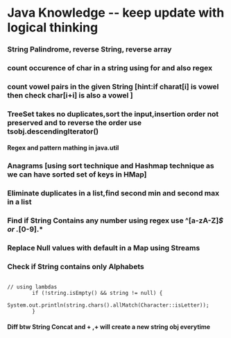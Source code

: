 # Java Knowledge -- keep update with logical thinking


### String Palindrome, reverse String, reverse array

### count occurence of char in a string using for and also regex

### count vowel pairs in the given String [hint:if charat[i] is vowel then check char[i+i] is also a vowel ]

### TreeSet takes no duplicates,sort the input,insertion order not preserved and to reverse the order use tsobj.descendingIterator()

#### Regex and pattern mathing in java.util 

### Anagrams [using sort technique and Hashmap technique as we can have sorted set of keys in HMap]

### Eliminate duplicates in a list,find second min and second max in a list

### Find if String Contains any number using regex use ^[a-zA-Z]*$ or .*[0-9].*


### Replace Null values with default in a Map using Streams

### Check if String contains only Alphabets

```

// using lambdas
		if (!string.isEmpty() && string != null) {
			
System.out.println(string.chars().allMatch(Character::isLetter));
		}

```

#### Diff btw String Concat and + ,+ will create a new string obj everytime


